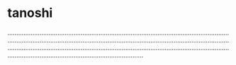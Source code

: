 # tanoshi

................................................................................................................................................................................................................................................................................................................................................................................................................................................................